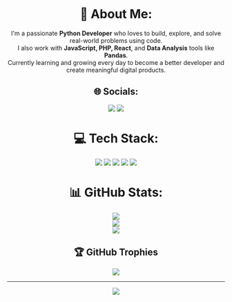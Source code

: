<div align="center">

# 💫 About Me:
I'm a passionate **Python Developer** who loves to build, explore, and solve real-world problems using code.  
I also work with **JavaScript, PHP, React**, and **Data Analysis** tools like **Pandas**.  
Currently learning and growing every day to become a better developer and create meaningful digital products.


## 🌐 Socials:
<a href="https://youtube.com/@Codersfamily1"><img src="https://img.shields.io/badge/YouTube-%23FF0000.svg?logo=YouTube&logoColor=white" /></a>
<a href="mailto:rahiprograming@gmail.com"><img src="https://img.shields.io/badge/Email-D14836?logo=gmail&logoColor=white" /></a> 

# 💻 Tech Stack:
<img src="https://img.shields.io/badge/javascript-%23323330.svg?style=for-the-badge&logo=javascript&logoColor=%23F7DF1E" />
<img src="https://img.shields.io/badge/php-%23777BB4.svg?style=for-the-badge&logo=php&logoColor=white" />
<img src="https://img.shields.io/badge/react-%2320232a.svg?style=for-the-badge&logo=react&logoColor=%2361DAFB" />
<img src="https://img.shields.io/badge/python-3670A0?style=for-the-badge&logo=python&logoColor=ffdd54" />
<img src="https://img.shields.io/badge/pandas-%23150458.svg?style=for-the-badge&logo=pandas&logoColor=white" />

# 📊 GitHub Stats:
<img src="https://github-readme-stats.vercel.app/api?username=Codersfamily1&theme=aura&hide_border=true&include_all_commits=false&count_private=false" />
<br/>
<img src="https://nirzak-streak-stats.vercel.app/?user=Codersfamily1&theme=aura&hide_border=true" />
<br/>
<img src="https://github-readme-stats.vercel.app/api/top-langs/?username=Codersfamily1&theme=aura&hide_border=true&include_all_commits=false&count_private=false&layout=compact" />

## 🏆 GitHub Trophies
<img src="https://github-profile-trophy.vercel.app/?username=Codersfamily1&theme=radical&no-frame=false&no-bg=true&margin-w=4" />

---
<a href="https://visitcount.itsvg.in">
  <img src="https://visitcount.itsvg.in/api?id=Codersfamily1&icon=0&color=0" />
</a>

</div>
